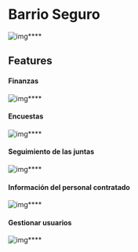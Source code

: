 # Barrio Seguro

![img](https://github.com/Hecze/BarrioSeguro/blob/main/Pag5.png)****

## Features

#### Finanzas

![img](https://github.com/Hecze/BarrioSeguro/blob/main/Pag7.png)****

#### Encuestas

![img](https://github.com/Hecze/BarrioSeguro/blob/main/Pag8.png)****

#### Seguimiento de las juntas

![img](https://github.com/Hecze/BarrioSeguro/blob/main/Pag9.png)****

#### Información del personal contratado

![img](https://github.com/Hecze/BarrioSeguro/blob/main/Pag10.png)****

#### Gestionar usuarios

![img](https://github.com/Hecze/BarrioSeguroa/blob/main/Pag6.png)****
